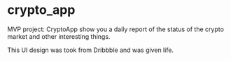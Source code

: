 # crypto_app
MVP project:
CryptoApp show you a daily report of the status of the crypto market
and other interesting things.

This UI design was took from Dribbble and was given life.

